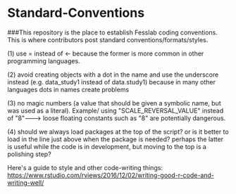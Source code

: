 # Standard-Conventions
###This repository is the place to establish Fesslab coding conventions. This is where contributors post standard conventions/formats/styles.

(1) use = instead of <- because the former is more common in other programming languages.

(2) avoid creating objects with a dot in the name and use the underscore instead (e.g. data_study1 instead of data.study1) because in many other languages dots in names create problems

(3) no magic numbers (a value that should be given a symbolic name, but was used as a literal). Example/ using "SCALE_REVERSAL_VALUE" instead of "8"---> loose floating constants such as "8" are potentially dangerous. 

(4) should we always load packages at the top of the script? or is it better to load in the line just above when the package is needed? perhaps the latter is useful while the code is in development, but moving to the top is a polishing step?




Here's a guide to style and other code-writing things:
https://www.rstudio.com/rviews/2016/12/02/writing-good-r-code-and-writing-well/

